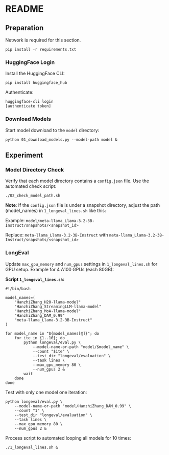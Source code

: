 # README

## Preparation

Network is required for this section.

```shell
pip install -r requirements.txt
```

### **HuggingFace Login**

Install the HuggingFace CLI:

```shell
pip install huggingface_hub
```

Authenticate:

```shell
huggingface-cli login
[authenticate token]
```

### **Download Models**

Start model download to the `model` directory:

```shell
python 01_download_models.py --model-path model &
```

## Experiment

### **Model Directory Check**

Verify that each model directory contains a `config.json` file. Use the automated check script:

```shell
./02_check_model_path.sh
```

**Note**: If the `config.json` file is under a snapshot directory, adjust the path (model_names) in `1_longeval_lines.sh` like this:

Example:
 `model/meta-llama_Llama-3.2-3B-Instruct/snapshots/<snapshot_id>`

Replace:
 `meta-llama_Llama-3.2-3B-Instruct`
with
 `meta-llama_Llama-3.2-3B-Instruct/snapshots/<snapshot_id>`

### **LongEval**

Update `max_gpu_memory` and `num_gpus` settings in `1_longeval_lines.sh` for GPU setup.
Example for 4 A100 GPUs (each 80GB):

**Script `1_longeval_lines.sh`:**

```shell
#!/bin/bash

model_names=(
    "HanzhiZhang_H2O-llama-model"
    "HanzhiZhang_StreamingLLM-llama-model"
    "HanzhiZhang_MoA-llama-model"
    "HanzhiZhang_DAM_0.99"
    "meta-llama_Llama-3.2-3B-Instruct"
)

for model_name in "${model_names[@]}"; do
    for ite in {1..10}; do
        python longeval/eval.py \
            --model-name-or-path "model/$model_name" \
            --count "$ite" \
            --test_dir "longeval/evaluation" \
            --task lines \
            --max_gpu_memory 80 \
            --num_gpus 2 &
        wait
    done
done
```

Test with only one model one iteration:

```shell
python longeval/eval.py \
    --model-name-or-path "model/HanzhiZhang_DAM_0.99" \
    --count "1" \
    --test_dir "longeval/evaluation" \
    --task lines \
    --max_gpu_memory 80 \
    --num_gpus 2 &
```

Process script to automated looping all models for 10 times:

```shell
./1_longeval_lines.sh &
```

